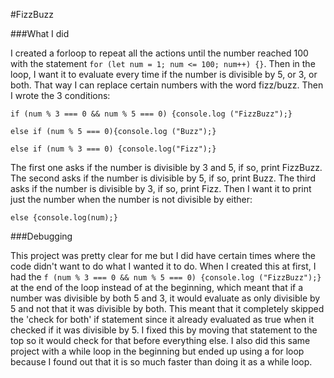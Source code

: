 #FizzBuzz


###What I did

I created a forloop to repeat all the actions until the number reached 100 with the statement `for (let num = 1; num <= 100; num++) {}`. Then in the loop, I want it to evaluate every time if the number is divisible by 5, or 3, or both. That way I can replace certain numbers with the word fizz/buzz. Then I wrote the 3 conditions: 

`if (num % 3 === 0 && num % 5 === 0) {console.log ("FizzBuzz");}`

`else if (num % 5 === 0){console.log ("Buzz");}`

`else if (num % 3 === 0) {console.log("Fizz");}`

The first one asks if the number is divisible by 3 and 5, if so, print FizzBuzz. The second asks if the number is divisible by 5, if so, print Buzz. The third asks if the number is divisible by 3, if so, print Fizz. Then I want it to print just the number when the number is not divisible by either:

`else {console.log(num);}`

###Debugging

This project was pretty clear for me but I did have certain times where the code didn't want to do what I wanted it to do. When I created this at first, I had the `f (num % 3 === 0 && num % 5 === 0) {console.log ("FizzBuzz");}` at the end of the loop instead of at the beginning, which meant that if a number was divisible by both 5 and 3, it would evaluate as only divisible by 5 and not that it was divisible by both. This meant that it completely skipped the 'check for both' if statement since it already evaluated as true when it checked if it was divisible by 5. I fixed this by moving that statement to the top so it would check for that before everything else. I also did this same project with a while loop in the beginning but ended up using a for loop because I found out that it is so much faster than doing it as a while loop.